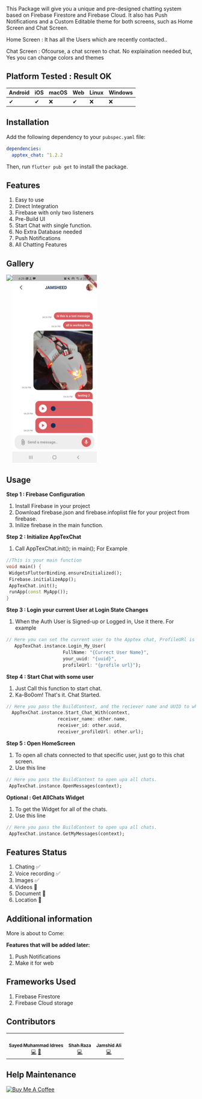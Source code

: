  This Package will give you a unique and pre-designed chatting system based on Firebase Firestore and Firebase Cloud.  It also has Push Notifications and a Custom Editable theme for both screens, such as Home Screen and Chat Screen.

Home Screen : 
It has all the Users which are recently contacted..

Chat Screen : 
Ofcourse, a chat screen to chat. No explaination needed but, Yes you can change colors and themes


## Platform Tested : Result OK

| Android | iOS | macOS | Web | Linux | Windows |
|---------|-----|-------|-----|-------|---------|
| ✔       | ✔   | :x:   |  ✔  | :x:   | :x:     |

## Installation

Add the following dependency to your `pubspec.yaml` file:

```yaml
dependencies:
  apptex_chat: ^1.2.2
```

Then, run `flutter pub get` to install the package.



## Features

1. Easy to use
2. Direct Integration
3. Firebase with only two listeners
4. Pre-Build UI
5. Start Chat with single function.
6. No Extra Database needed
7. Push Notifications
8. All Chatting Features



## Gallery
<div style="display:flex">
<code><img height="500px" src="https://raw.githubusercontent.com/XeroDays/apptex_chat/main/imgs/Messages.png"></code>
<code><img height="500px" src="https://raw.githubusercontent.com/XeroDays/apptex_chat/main/imgs/Chats.png"></code>
</div>



## Usage

**Step 1 : Firebase Configuration**
 1. Install Firebase in your project
 2. Download firebase.json and firebase.infoplist file for your project from firebase.
 3. Inilize firebase in the main function.

**Step 2 : Initialize AppTexChat**
 1. Call AppTexChat.init(); in main(); 
 For Example
 ```dart
//This is your main function
void main() {
  WidgetsFlutterBinding.ensureInitialized();
  Firebase.initializeApp();
  AppTexChat.init();
  runApp(const MyApp());
}
```


**Step 3 : Login your current User at Login State Changes**
1. When the Auth User is Signed-up or Logged in, Use it there.
For example
 ```dart
// Here you can set the current user to the Apptex chat, ProfileURl is Optional
    AppTexChat.instance.Login_My_User(
                      FullName: "{Currect User Name}",
                      your_uuid: "{uuid}",
                      profileUrl: "{profile url}");
```


**Step 4 : Start Chat with some user**

1. Just Call this function to start chat.
2. Ka-Bo0om! That's it. Chat Started.


 ```dart
// Here you pass the BuildContext, and the reciever name and UUID to which user you want to talk to.
   AppTexChat.instance.Start_Chat_With(context,
                    receiver_name: other.name,
                    receiver_id: other.uuid,
                    receiver_profileUrl: other.url);
```


**Step 5 : Open HomeScreen**

1. To open all chats connected to that specific user, just go to this chat screen.
2. Use this line
 ```dart
// Here you pass the BuildContext to open upa all chats.
  AppTexChat.instance.OpenMessages(context);
```


**Optional : Get AllChats Widget**

1. To get the Widget for all of the chats.
2. Use this line
 ```dart
// Here you pass the BuildContext to open upa all chats.
  AppTexChat.instance.GetMyMessages(context);
```



## Features Status
1. Chating ✅ 
2. Voice recording ✅ 
3. Images ✅ 
4. Videos 🚫
5. Document 🚫
6. Location 🚫


## Additional information

More is about to Come:

**Features that will be added later:**
1. Push Notifications
2. Make it for web


## Frameworks Used
1. Firebase Firestore
2. Firebase Cloud storage


## Contributors

<!-- ALL-CONTRIBUTORS-LIST:START - Do not remove or modify this section -->
<!-- prettier-ignore-start -->
<!-- markdownlint-disable -->
<table>
  <tr>
    <td align="center"><a href="https://github.com/XeroDays"><img src="https://avatars.githubusercontent.com/u/38852291?v=4" width="100px;" alt=""/><br /><sub><b>Sayed Muhammad Idrees</b></sub></a><br />
    <a href="https://github.com/XeroDays" title="Code">💻</a> <a href="https://github.com/XeroDays" title="Design">🎨</a></td>
    <td align="center"><a href="https://github.com/ShahSomething"><img src="https://avatars.githubusercontent.com/u/63047096?v=4" width="100px;" alt=""/><br /><sub><b>Shah Raza</b></sub></a><br /><a href="https://github.com/ShahSomething" title="Code">💻</a></td>
    <td align="center"><a href="https://github.com/mrcse"><img src="https://avatars.githubusercontent.com/u/73348512?v=4" width="100px;" alt=""/><br /><sub><b>Jamshid Ali</b></sub></a><br /><a href="https://github.com/mrcse" title="Code">💻</a></td>
  </tr>
</table>


## Help Maintenance


<a href="https://www.buymeacoffee.com/sayedidrees" target="_blank"><img src="https://www.buymeacoffee.com/assets/img/custom_images/purple_img.png" alt="Buy Me A Coffee" style="height: auto !important;width: auto !important;" ></a>
